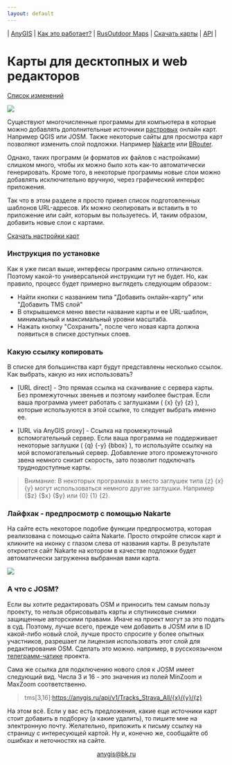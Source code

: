 ```yaml
---
layout: default
---
```


| [AnyGIS][01] | [Как это работает?][02] | [RusOutdoor Maps][03] | [Скачать карты][04] | [API][05] |


[01]: https://anygis.ru/index
[02]: https://anygis.ru/Web/Html/Description_ru
[03]: https://anygis.ru/Web/Html/RusOutdoor_ru
[04]: https://anygis.ru/Web/Html/DownloadPage_ru
[05]: https://anygis.ru/Web/Html/Api_ru
[07]: https://anygis.ru/Web/Html/Vektor_and_raster_ru




# Карты для десктопных и web редакторов

[Список изменений][00]

[00]: https://anygis.ru/Web/Html/Changelog_ru

![](https://anygis.ru/Web/Img/4mapsDesktop.png)



Существуют многочисленные программы для компьютера в которые можно добавлять дополнительные источники [растровых][01] онлайн карт. Например QGIS или JOSM. Также некоторые сайты для просмотра карт позволяют изменить слой подложки. Например [Nakarte][02] или [BRouter][03].

Однако, таких программ (и форматов их файлов с настройками) слишком много, чтобы их можно было хоть как-то автоматически генерировать. Кроме того, в некоторые программы новые слои можно добавлять исключительно вручную, через графический интерфес приложения. 

Так что в этом разделе я просто привел список подготовленных шаблонов URL-адресов. Их можно скопировать и вставить в то приложение или сайт, которым вы пользуетесь. И, таким образом, добавить новые слои с картами. 


[Скачать настройки карт][11]

[01]: https://anygis.ru/Web/Html/Vektor_and_raster_ru
[02]: https://nakarte.me
[03]: http://brouter.de/

[11]: https://anygis.ru/Web/Html/Download/Desktop_Full_ru



### Инструкция по установке

Как я уже писал выше, интерфесы программ сильно отличаются. Поэтому какой-то универсальной инструкции тут не будет. Но, как правило, процесс будет примерно выглядеть следующим образом::

* Найти кнопки с названием типа "Добавить онлайн-карту" или "Добавить TMS слой"
* В открывшемся меню ввести название карты и ее URL-шаблон, минимальный и максимальный уровни масштаба.
* Нажать кнопку "Сохранить", после чего новая карта должна появиться в списке доступных слоев.



### Какую ссылку копировать

В списке для большинства карт будут представлены несколько ссылок. Как выбрать, какую из них использовать? 


* [URL direct] - Это прямая ссылка на скачивание с сервера карты. Без промежуточных звеньев и поэтому наиболее быстрая. Если ваша программа умеет работать с заглушками ( {х} {y} {z} ), которые используются в этой ссылке, то следует выбрать именно ее.


* [URL via AnyGIS proxy] - Ссылка на промежуточный вспомогательный сервер. Если ваша программа не поддерживает некоторые заглушки ( {q} {-y} {bbox} ), то используйте ссылку на мой вспомогательный сервер. Добавление этого промежуточного звена немного снизит скорость, зато позволит подключать труднодоступные карты.


> Внимание: В некоторых программах в место заглушек типа  {z} {x} {y}  могут использоваться немного другие заглушки. Например  {$z} {$x} {$y}  или  {0} {1} {2}.



### Лайфхак - предпросмотр с помощью Nakarte

На сайте есть некоторое подобие функции предпросмотра, которая реализована с помощью сайта Nakarte. Просто откройте список карт и кликните на иконку с глазом слева от названия карты. В результате откроется сайт Nakarte на котором в качестве подложки будет автоматически загруженна выбранная вами карта.

![](https://anygis.ru/Web/Img/desktop_eye_icon.png)



### А что с JOSM?

Если вы хотите редактировать OSM и приносить тем самым пользу проекту, то нельзя обрисовывать карты и спутниковые снимки защищенные авторскими правами. Иначе на проект могут за это подать в суд. Поэтому, лучше всего, прежде чем добавить в JOSM или в ID какой-либо новый слой, лучше просто спросите у более опытных участников, разрешает ли лицензия использовать этот слой для редактирования OSM. Сделать это можно. например, в русскоязычном [телеграмм-чатике][21] проекта.

Сама же ссылка для подключению нового слоя к JOSM имеет следующий вид. Числа 3 и 16 - это значения из полей MinZoom и MaxZoom соответственно.

> tms[3,16]:https://anygis.ru/api/v1/Tracks_Strava_All/{x}/{y}/{z}


[21]: https://t.me/ruosm




На этом всё. Если у вас есть предложения, какие еще источники карт стоит добавить в подборку (а какие удалить), то пишите мне на электронную почту. Желательно, приложить к письму ссылку на страницу с интересующей картой. Ну и, конечно же, сообщайте об ошибках и неточностях на сайте.


<p align="center">
<a href="mailto:anygis@bk.ru">anygis@bk.ru</a> 
</p>


